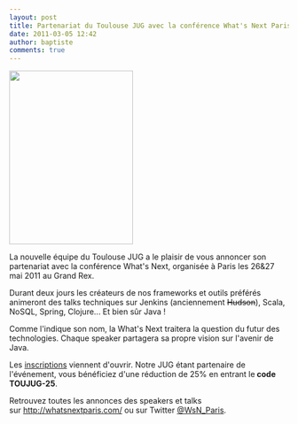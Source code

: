 ```yaml
---
layout: post
title: Partenariat du Toulouse JUG avec la conférence What's Next Paris
date: 2011-03-05 12:42
author: baptiste
comments: true
---
```

<a href="{{site.baseurl}}images/Logo_whatsnextparis22.png"><img class="alignright size-full wp-image-43" title="Logo_whatsnextparis2" src="{{site.baseurl}}images/Logo_whatsnextparis22.png" alt="" width="223" height="314" /></a>

La nouvelle équipe du Toulouse JUG a le plaisir de vous annoncer son partenariat avec la conférence What's Next, organisée à Paris les 26&amp;27 mai 2011 au Grand Rex.
<div>

Durant  deux jours les créateurs de nos frameworks et outils préférés animeront  des talks techniques sur Jenkins (anciennement <del>Hudson</del>), Scala, NoSQL,  Spring, Clojure... Et bien sûr Java !

Comme l'indique son nom, la What's Next traitera la question du futur des technologies.
Chaque speaker partagera sa propre vision sur l'avenir de Java.

Les <a href="http://www.whatsnextparis.com/index.html" target="_blank">inscriptions</a> viennent d'ouvrir. Notre JUG étant partenaire de l'événement, vous bénéficiez d'une réduction de 25% en entrant le<strong> code TOUJUG-25</strong>.

Retrouvez toutes les annonces des speakers et talks sur <a href="http://whatsnextparis.com/" target="_blank">http://whatsnextparis.com/</a> ou sur Twitter <a href="http://twitter.com/WsN_Paris" target="_blank">@WsN_Paris</a>.

</div>
